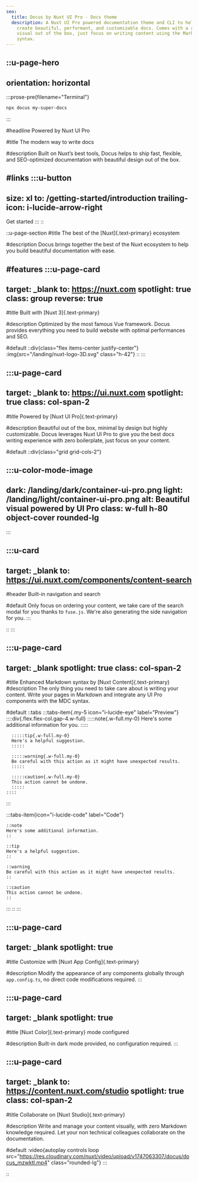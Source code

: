 ```yaml
---
seo:
  title: Docus by Nuxt UI Pro - Docs theme
  description: A Nuxt UI Pro powered documentation theme and CLI to help you
    create beautiful, performant, and customizable docs. Comes with a ready
    visual out of the box, just focus on writing content using the Markdown
    syntax.
---
```


::u-page-hero
---
orientation: horizontal
---
  :::prose-pre{filename="Terminal"}
  ```bash
  npx docus my-super-docs
  ```
  :::

#headline 
Powered by Nuxt UI Pro

#title
The modern way to write docs

#description
Built on Nuxt’s best tools, Docus helps to ship fast, flexible, and SEO-optimized documentation with beautiful design out of the box.

#links
  :::u-button
  ---
  size: xl
  to: /getting-started/introduction
  trailing-icon: i-lucide-arrow-right
  ---
  Get started
  :::
::

::u-page-section
#title
The best of the [Nuxt]{.text-primary} ecosystem

#description
Docus brings together the best of the Nuxt ecosystem to help you build beautiful documentation with ease.

#features
:::u-page-card
---
target: _blank
to: https://nuxt.com
spotlight: true
class: group
reverse: true
---
#title
Built with [Nuxt 3]{.text-primary}

#description
Optimized by the most famous Vue framework. Docus provides everything you need to build website with optimal performances and SEO.

#default
::div{class="flex items-center justify-center"}
:img{src="/landing/nuxt-logo-3D.svg" class="h-42"}
::
:::

:::u-page-card
---
target: _blank
to: https://ui.nuxt.com
spotlight: true
class: col-span-2
---
#title
Powered by [Nuxt UI Pro]{.text-primary}

#description
Beautiful out of the box, minimal by design but highly customizable. Docus leverages Nuxt UI Pro to give you the best docs writing experience with zero boilerplate, just focus on your content. 

#default
::div{class="grid grid-cols-2"}

:::u-color-mode-image
---
dark: /landing/dark/container-ui-pro.png
light: /landing/light/container-ui-pro.png
alt: Beautiful visual powered by UI Pro
class: w-full h-80 object-cover rounded-lg
---
:::

:::u-card
---
target: _blank
to: https://ui.nuxt.com/components/content-search
---
#header
Built-in navigation and search

#default
Only focus on ordering your content, we take care of the search modal for you thanks to `fuse.js`. We're also generating the side navigation for you. 
:::

::
:::

:::u-page-card
---
target: _blank
spotlight: true
class: col-span-2
---
#title
Enhanced Markdown syntax by [Nuxt Content]{.text-primary}
#description
The only thing you need to take care about is writing your content. Write your pages in Markdown and integrate any UI Pro components with the MDC syntax.

#default
::tabs
  :::tabs-item{.my-5 icon="i-lucide-eye" label="Preview"}
    ::::div{.flex.flex-col.gap-4.w-full}
      :::::note{.w-full.my-0}
      Here's some additional information for you.
      :::::
    
      :::::tip{.w-full.my-0}
      Here's a helpful suggestion.
      :::::
    
      :::::warning{.w-full.my-0}
      Be careful with this action as it might have unexpected results.
      :::::
    
      :::::caution{.w-full.my-0}
      This action cannot be undone.
      :::::
    ::::
  :::

  :::tabs-item{icon="i-lucide-code" label="Code"}
  ```mdc
  ::note
  Here's some additional information.
  ::
  
  ::tip
  Here's a helpful suggestion.
  ::
  
  ::warning
  Be careful with this action as it might have unexpected results.
  ::
  
  ::caution
  This action cannot be undone.
  ::
  ```
  :::
::
:::

:::u-page-card
---
target: _blank
spotlight: true
---
#title
Customize with [Nuxt App Config]{.text-primary}

#description
Modify the appearance of any components globally through `app.config.ts`, no direct code modifications required.
:::

:::u-page-card
---
target: _blank
spotlight: true
---
#title
[Nuxt Color]{.text-primary} mode configured

#description
Built-in dark mode provided, no configuration required.
:::

:::u-page-card
---
target: _blank
to: https://content.nuxt.com/studio
spotlight: true
class: col-span-2
---
#title
Collaborate on [Nuxt Studio]{.text-primary}

#description
Write and manage your content visually, with zero Markdown knowledge required. Let your non technical colleagues collaborate on the documentation. 

#default
:video{autoplay controls loop src="https://res.cloudinary.com/nuxt/video/upload/v1747063307/docus/docus_mzwktl.mp4" class="rounded-lg"}
:::

::
